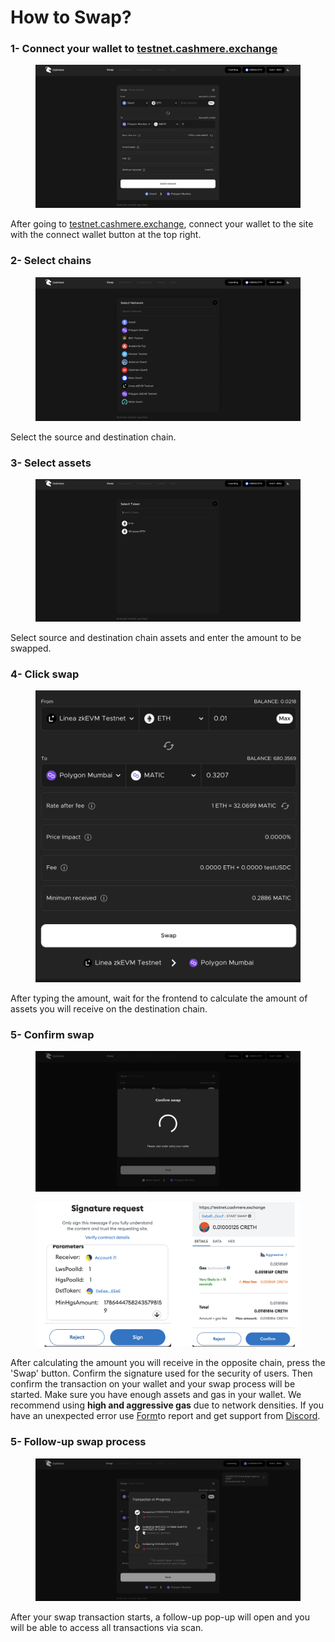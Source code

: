 # How to Swap?

### 1- Connect your wallet to [testnet.cashmere.exchange](how-to-swap.md#1-connect-your-wallet-to-testnet.cashmere.exchange)

<figure><img src="../../assets/cashmere/swap11.png" alt=""><figcaption></figcaption></figure>

After going to [testnet.cashmere.exchange](how-to-swap.md#1-connect-your-wallet-to-testnet.cashmere.exchange), connect your wallet to the site with the connect wallet button at the top right.

### 2- Select chains

<figure><img src="../../assets/cashmere/select11.png" alt=""><figcaption></figcaption></figure>

Select the source and destination chain.

### 3- Select assets

<figure><img src="../../assets/cashmere/asset11.png" alt=""><figcaption></figcaption></figure>

Select source and destination chain assets and enter the amount to be swapped.

### 4- Click swap

<figure><img src="../../assets/cashmere/click.png" alt=""><figcaption></figcaption></figure>

After typing the amount, wait for the frontend to calculate the amount of assets you will receive on the destination chain.

### 5- Confirm swap

<figure><img src="../../assets/cashmere/confirm11.png" alt=""><figcaption></figcaption></figure>

<figure><img src="../../assets/cashmere/sign_approve.png" alt=""><figcaption></figcaption></figure>

After calculating the amount you will receive in the opposite chain, press the 'Swap' button. Confirm the signature used for the security of users. Then confirm the transaction on your wallet and your swap process will be started. Make sure you have enough assets and gas in your wallet. We recommend using **high and aggressive gas** due to network densities. If you have an unexpected error use [Form](https://forms.monday.com/forms/7d8708dec61b7a1bfda8a5b98b094427?r=euc1)to report and get support from [Discord](https://discord.gg/cashmerelabs).

### 5- Follow-up swap process

<figure><img src="../../assets/cashmere/followup.png" alt=""><figcaption></figcaption></figure>

After your swap transaction starts, a follow-up pop-up will open and you will be able to access all transactions via scan.
